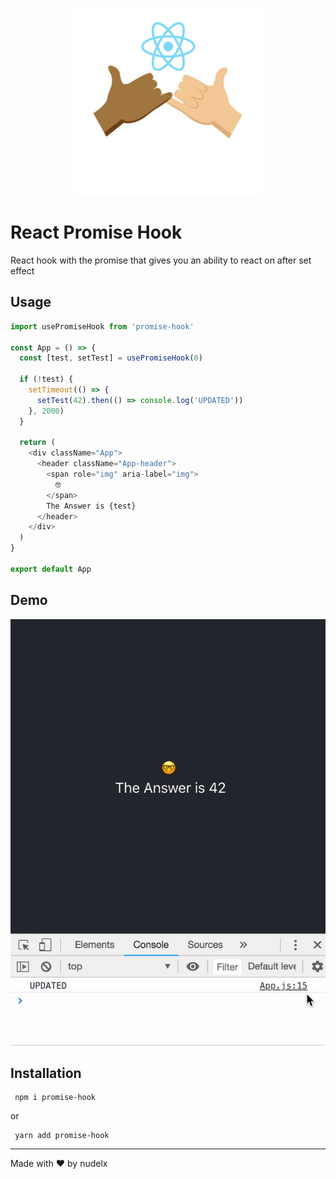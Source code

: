 <p align="center">
<img width="300px" height="300px" style="max-width: 100%; margin-right: auto;  margin-left: auto; " src="https://raw.githubusercontent.com/nudelx/promise-hook/master/img/img.png" ></p>

# React Promise Hook

React hook with the promise that gives you an ability to react on after set effect

## Usage

```js
import usePromiseHook from 'promise-hook'

const App = () => {
  const [test, setTest] = usePromiseHook(0)

  if (!test) {
    setTimeout(() => {
      setTest(42).then(() => console.log('UPDATED'))
    }, 2000)
  }

  return (
    <div className="App">
      <header className="App-header">
        <span role="img" aria-label="img">
          🤓
        </span>
        The Answer is {test}
      </header>
    </div>
  )
}

export default App
```

## Demo

![demo](https://raw.githubusercontent.com/nudelx/promise-hook/master/img/demo.gif)

## Installation

```
 npm i promise-hook
```

or

```
 yarn add promise-hook
```

---

Made with ♥ by nudelx

